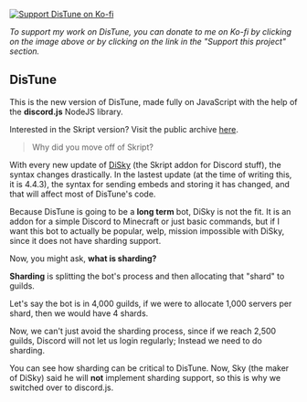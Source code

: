 [![Support DisTune on Ko-fi](https://storage.ko-fi.com/cdn/brandasset/kofi_s_tag_dark.png)](https://ko-fi.com/distune "Support DisTune on Ko-fi")

*To support my work on DisTune, you can donate to me on Ko-fi by clicking on the image above or by clicking on the link in the "Support this project" section.*

## DisTune

This is the new version of DisTune, made fully on JavaScript with the help of the **discord.js** NodeJS library.

Interested in the Skript version? Visit the public archive [here](https://github.com/CerialPvP/distune-sk).

> Why did you move off of Skript?

With every new update of [DiSky](https://github.com/DiSkyOrg/DiSky/releases/tag/4.4.3) (the Skript addon for Discord stuff), the syntax changes drastically. In the lastest update (at the time of writing this, it is 4.4.3), the syntax for sending embeds and storing it has changed, and that will affect most of DisTune's code.

Because DisTune is going to be a **long term** bot, DiSky is not the fit. It is an addon for a simple Discord to Minecraft or just basic commands, but if I want this bot to actually be popular, welp, mission impossible with DiSky, since it does not have sharding support.

Now, you might ask, **what is sharding?**

**Sharding** is splitting the bot's process and then allocating that "shard" to guilds.

Let's say the bot is in 4,000 guilds, if we were to allocate 1,000 servers per shard, then we would have 4 shards.

Now, we can't just avoid the sharding process, since if we reach 2,500 guilds, Discord will not let us login regularly; Instead we need to do sharding.

You can see how sharding can be critical to DisTune. Now, Sky (the maker of DiSky) said he will **not** implement sharding support, so this is why we switched over to discord.js.